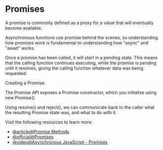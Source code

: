 # Promises

A promise is commonly defined as a proxy for a value that will eventually become available.

Asynchronous functions use promise behind the scenes, so understanding how promises work is fundamental to understanding how "async" and "await" works.

Once a promise has been called, it will start in a pending state. This means that the calling function continues executing, while the promise is pending until it resolves, giving the calling function whatever data was being requested.

Creating a Promise:

The Promise API exposes a Promise constructor, which you initialize using new Promise().

Using resolve() and reject(), we can communicate back to the caller what the resulting Promise state was, and what to do with it.

Visit the following resources to learn more:

- [@article@Promise Methods](https://developer.mozilla.org/en-US/docs/Web/JavaScript/Reference/Global_Objects/Promise)
- [@official@Promises](https://www.promisejs.org/)
- [@video@Asynchronous JavaScript - Promises](https://www.youtube.com/watch?v=a_8nrslImo4/)
